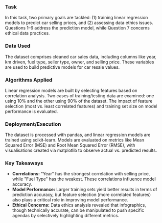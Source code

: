 ### Task  
In this task, two primary goals are tackled: (1) training linear regression models to predict car selling prices, and (2) assessing data ethics issues. Questions 1–6 address the prediction model, while Question 7 concerns ethical data practices.

### Data Used  
The dataset comprises cleaned car sales data, including columns like year, km driven, fuel type, seller type, owner, and selling price. These variables are used to build predictive models for car resale values.

### Algorithms Applied  
Linear regression models are built by selecting features based on correlation analysis. Two cases of training/testing data are examined: one using 10% and the other using 90% of the dataset. The impact of feature selection (most vs. least correlated features) and training set size on model performance is evaluated.

### Deployment/Execution  
The dataset is processed with pandas, and linear regression models are trained using scikit-learn. Models are evaluated on metrics like Mean Squared Error (MSE) and Root Mean Squared Error (RMSE), with visualisations created via matplotlib to observe actual vs. predicted results.

### Key Takeaways  
- **Correlations:** "Year" has the strongest correlation with selling price, while "Fuel Type" has the weakest. These correlations influence model accuracy.
- **Model Performance:** Larger training sets yield better results in terms of prediction accuracy, but feature selection (more correlated features) also plays a critical role in improving model performance.
- **Ethical Concerns:** Data ethics analysis revealed that infographics, though technically accurate, can be manipulated to push specific agendas by selectively highlighting different metrics.
